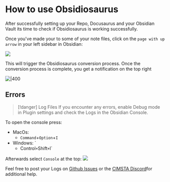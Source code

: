 # How to use Obsidiosaurus

After successfully setting up your Repo, Docusaurus and your Obsidian Vault its time to check if Obsidiosaurus is working successfully.

Once you've made your to some of your note files, click on the `page with up arrow` in your left sidebar in Obsidian:

 ![](assets/obsidiosaurus_sidebar_icon.png)

This will trigger the Obsidiosaurus conversion process. Once the conversion process is complete, you get a notification on the top right

![|400](assets/obsidiosaurus_run_sucess_notifaction_2.png)
## Errors

>[!danger] Log Files
>If you encounter any errors, enable Debug mode in Plugin settings and check the Logs in the Obsidian Console. 

To open the console press:
- MacOs: 
	- `Command`+`Option`+`I`
- Windows: `
	- Control`+`Shift`+`I`
  
Afterwards select `Console` at the top:
![](assets/obsidian_console.png)

Feel free to post your Logs on [Github Issues](https://github.com/CIMSTA/obsidiosaurus/issues) or the [CIMSTA Discord](https://discord.com/invite/SSGK5tuqJh)for additional help.